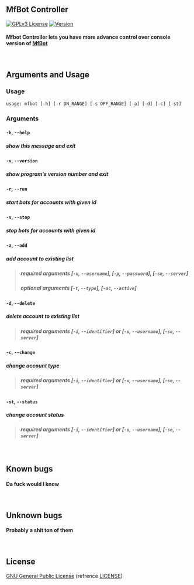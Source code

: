 ## MfBot Controller
[![GPLv3 License](https://img.shields.io/badge/License-GPL%20v3-blue.svg)](https://opensource.org/licenses/)
[![Version](https://img.shields.io/badge/version-%200.1-violet.svg)](https://badge.fury.io/gh/tterb%2FHyde)

#### Mfbot Controller lets you have more advance control over console version of [MfBot](https://www.mfbot.de/)

&nbsp;

## Arguments and Usage

### Usage
```
usage: mfbot [-h] [-r ON_RANGE] [-s OFF_RANGE] [-a] [-d] [-c] [-st]
```
### Arguments
#### `-h`, `--help`
##### show this message and exit
#### `-v`, `--version`
##### show program's version number and exit
#### `-r`, `--run`
##### start bots for accounts with given id
#### `-s`, `--stop`
##### stop bots for accounts with given id
#### `-a`, `--add`
##### add account to existing list
> ##### required arguments [`-u`, `--username`], [`-p`, `--password`], [`-se`, `--server`]
> 
> ##### optional arguments [`-t`, `--type`], [`-ac`, `--active`]
#### `-d`, `--delete`
##### delete account to existing list
> ##### required arguments [`-i`, `--identifier`] or [`-u`, `--username`], [`-se`, `--server`]
#### `-c`, `--change`
##### change account type
> ##### required arguments [`-i`, `--identifier`] or [`-u`, `--username`], [`-se`, `--server`]
#### `-st`, `--status`
##### change account status
> ##### required arguments [`-i`, `--identifier`] or [`-u`, `--username`], [`-se`, `--server`]

&nbsp;

## Known bugs
#### Da fuck would I know

&nbsp;

## Unknown  bugs
#### Probably a shit ton of them

&nbsp;

## License
[GNU General Public License](https://opensource.org/licenses/) (refrence [LICENSE](LICENSE))